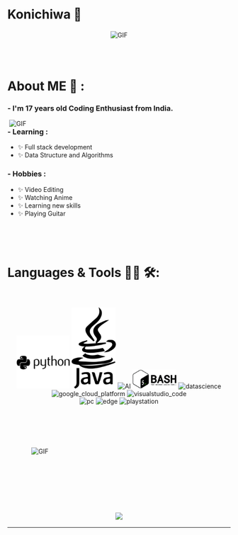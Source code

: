 # Konichiwa 👋

<div align="center">
<img hight="300" width="700" alt="GIF" align="center" src="https://media1.tenor.com/m/mVeLLgFNVbEAAAAC/tsuzuru-minagi-minagi-tsuzuru.gif">
</div>

</br>
</br>
</br>


# About ME 💬 :

### - I'm 17 years old Coding Enthusiast from India.

<img hight="400" width="500" alt="GIF" align="right" src="https://media1.tenor.com/m/Jq0g856_9gkAAAAC/shadow-sama.gif">

### - Learning :
- ✨ Full stack development
- ✨ Data Structure and Algorithms
### - Hobbies : 
- ✨ Video Editing
- ✨ Watching Anime
- ✨ Learning new skills
- ✨ Playing Guitar

</br>
</br>
</br>



# Languages & Tools 👨‍💻 🛠:
</br>

<p align="center">

<!-- For more icons please follow  https://github.com/MikeCodesDotNET/ColoredBadges -->
<img src="https://github.com/Xx-Ashutosh-xX/Xx-Ashutosh-xX/blob/master/assets/icons/python.png" alt="python" width="120" hight="50">
<img src="https://github.com/Xx-Ashutosh-xX/Xx-Ashutosh-xX/blob/master/assets/icons/java.png" alt="java"  width="100" hight="50">
<img src="https://github.com/Xx-Ashutosh-xX/Xx-Ashutosh-xX/blob/master/assets/icons/ai.png" alt="AI" width="90" hight="50">
<img src="https://github.com/Xx-Ashutosh-xX/Xx-Ashutosh-xX/blob/master/assets/icons/bash.png" alt="bash" width="100" hight="50">
<img src="https://github.com/Xx-Ashutosh-xX/Xx-Ashutosh-xX/blob/master/assets/icons/datascience.png" alt="datascience" width="180" hight="50">
</br>
<img src="https://github.com/Xx-Ashutosh-xX/Xx-Ashutosh-xX/blob/master/assets/icons/google_cloud_platform.png" alt="google_cloud_platform" width="270" hight="50">
<img src="https://github.com/Xx-Ashutosh-xX/Xx-Ashutosh-xX/blob/master/assets/icons/visualstudio_code.png" alt="visualstudio_code" width="240" hight="50">
</br>
<img src="https://github.com/Xx-Ashutosh-xX/Xx-Ashutosh-xX/blob/master/assets/icons/pc.png" alt="pc" width="100" hight="50">
<img src="https://github.com/Xx-Ashutosh-xX/Xx-Ashutosh-xX/blob/master/assets/icons/edge.png" alt="edge" width="100" hight="50">
<img src="https://github.com/Xx-Ashutosh-xX/Xx-Ashutosh-xX/blob/master/assets/icons/playstation@3x.png" alt="playstation" width="150" hight="50">
</p>
</br>
</br>
</br>

<p>
 </br>


<img hight="320" width="450" align="right" alt="GIF" src="https://media1.tenor.com/m/cNOBaaRPYQoAAAAC/anime-tenki-no-ko.gif">
 </p>
 

</br>
</br>
</br>
</br>
</br>
</br>
</br>

<p align="center" >  
  <a href="https://github.com/anuraghazra/github-readme-stats"> 
<img  src="https://github-readme-stats.vercel.app/api?username=Ronen6999&&show_icons=true&theme=radical"/>
  </a>
  </p>

*************
